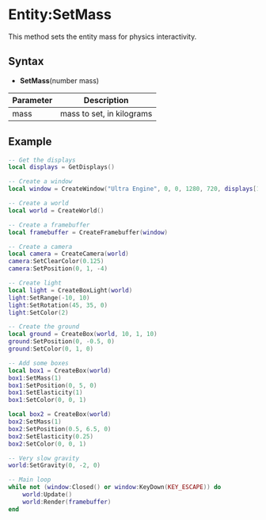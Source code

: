 # Entity:SetMass

This method sets the entity mass for physics interactivity.

## Syntax

- **SetMass**(number mass)

| Parameter | Description |
|---|---|
| mass | mass to set, in kilograms |

## Example

```lua
-- Get the displays
local displays = GetDisplays()

-- Create a window
local window = CreateWindow("Ultra Engine", 0, 0, 1280, 720, displays[1], WINDOW_CENTER + WINDOW_TITLEBAR)

-- Create a world
local world = CreateWorld()

-- Create a framebuffer
local framebuffer = CreateFramebuffer(window)

-- Create a camera
local camera = CreateCamera(world)
camera:SetClearColor(0.125)
camera:SetPosition(0, 1, -4)

-- Create light
local light = CreateBoxLight(world)
light:SetRange(-10, 10)
light:SetRotation(45, 35, 0)
light:SetColor(2)

-- Create the ground
local ground = CreateBox(world, 10, 1, 10)
ground:SetPosition(0, -0.5, 0)
ground:SetColor(0, 1, 0)

-- Add some boxes
local box1 = CreateBox(world)
box1:SetMass(1)
box1:SetPosition(0, 5, 0)
box1:SetElasticity(1)
box1:SetColor(0, 0, 1)

local box2 = CreateBox(world)
box2:SetMass(1)
box2:SetPosition(0.5, 6.5, 0)
box2:SetElasticity(0.25)
box2:SetColor(0, 0, 1)

-- Very slow gravity
world:SetGravity(0, -2, 0)

-- Main loop
while not (window:Closed() or window:KeyDown(KEY_ESCAPE)) do
    world:Update()
    world:Render(framebuffer)
end
```
